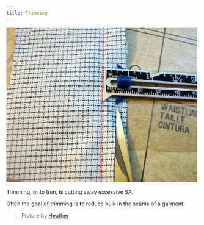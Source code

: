 ```yaml
---
title: Trimming
---
```


![Seam allowance being trimmed](trimming.jpg)

Trimming, or to trim, is cutting away excessive SA.

Often the goal of trimming is to reduce bulk in the seams of a garment.

> Picture by [Heather](http://www.feathersflights.com/2011/02/trimming-and-grading-seams.html)
